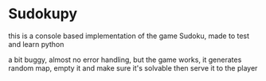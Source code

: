 # Sudokupy

this is a console based implementation of the game Sudoku, made to test and learn python

a bit buggy, almost no error handling, but the game works, it generates random map, empty it and make sure it's solvable
then serve it to the player
